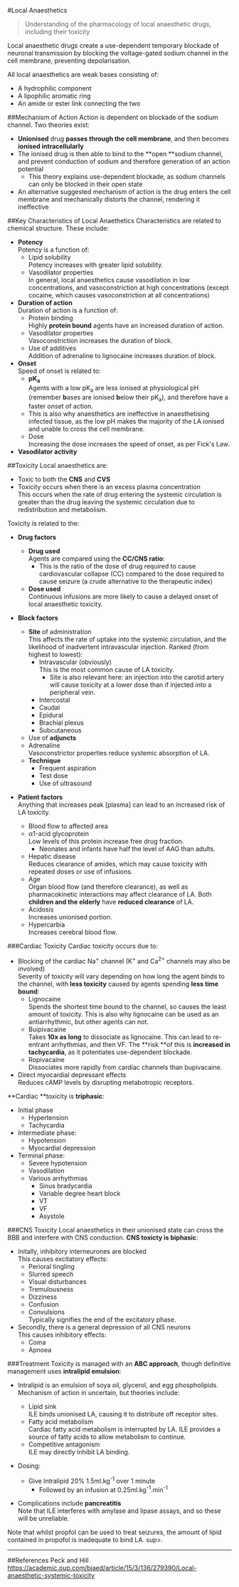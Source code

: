 #Local Anaesthetics
> Understanding of the pharmacology of local anaesthetic drugs, including their toxicity

Local anaesthetic drugs create a use-dependent temporary blockade of neuronal transmission by blocking the voltage-gated sodium channel in the cell membrane, preventing depolarisation. 

All local anaesthetics are weak bases consisting of:
* A hydrophilic component
* A lipophilic aromatic ring
* An amide or ester link connecting the two

##Mechanism of Action
Action is dependent on blockade of the sodium channel. Two theories exist:
* **Unionised** drug **passes through the cell membrane**, and then becomes **ionised intracellularly**
* The ionised drug is then able to bind to the **open **sodium channel, and prevent conduction of sodium and therefore generation of an action potential
  * This theory explains use-dependent blockade, as sodium channels can only be blocked in their open state
* An alternative suggested mechanism of action is the drug enters the cell membrane and mechanically distorts the channel, rendering it ineffective

##Key Characteristics of Local Anaethetics
Characteristics are related to chemical structure. These include:
* **Potency**  
Potency is a function of:
  * Lipid solubility  
  Potency increases with greater lipid solubility.
  * Vasodilator properties  
  In general, local anaesthetics cause vasodilation in low concentrations, and vasoconstriction at high concentrations (except cocaine, which causes vasoconstriction at all concentrations)
* **Duration of action**  
Duration of action is a function of:
  * Protein binding  
  Highly **protein bound** agents have an increased duration of action.
  * Vasodilator properties  
  Vasoconstriction increases the duration of block.
  * Use of additives  
  Addition of adrenaline to lignocaine increases duration of block.
* **Onset**  
Speed of onset is related to:
  *  **pK<sub>a</sub>**  
  Agents with a low pK<sub>a</sub> are less ionised at physiological pH (remember **b**ases are ionised **b**elow their pK<sub>a</sub>), and therefore have a faster onset of action.
    * This is also why anaesthetics are ineffective in anaesthetising infected tissue, as the low pH makes the majority of the LA ionised and unable to cross the cell membrane.
  * Dose  
  Increasing the dose increases the speed of onset, as per Fick's Law.
* **Vasodilator activity**  

##Toxicity
Local anaesthetics are:
* Toxic to both the **CNS** and **CVS**
* Toxicity occurs when there is an excess plasma concentration  
This occurs when the rate of drug entering the systemic circulation is greater than the drug leaving the systemic circulation due to redistribution and metabolism.

Toxicity is related to the:
* **Drug factors**
  * **Drug used**  
Agents are compared using the **CC/CNS ratio**:
    * This is the ratio of the dose of drug required to cause cardiovascular collapse (CC) compared to the dose required to cause seizure (a crude alternative to the therapeutic index)
  * **Dose used**  
Continuous infusions are more likely to cause a delayed onset of local anaesthetic toxicity.


* **Block factors**
  * **Site** of administration  
  This affects the rate of uptake into the systemic circulation, and the likelihood of inadvertent intravascular injection. Ranked (from highest to lowest):
    * Intravascular (obviously)  
    This is the most common cause of LA toxicity.
      * Site is also relevant here: an injection into the carotid artery will cause toxicity at a lower dose than if injected into a peripheral vein.
    * Intercostal
    * Caudal
    * Epidural
    * Brachial plexus
    * Subcutaneous
  * Use of **adjuncts**
  * Adrenaline  
    Vasoconstrictor properties reduce systemic absorption of LA.
  * **Technique**  
    * Frequent aspiration
    * Test dose
    * Use of ultrasound


* **Patient factors**  
Anything that increases peak [plasma] can lead to an increased risk of LA toxicity.
  * Blood flow to affected area
  * α1-acid glycoprotein  
  Low levels of this protein increase free drug fraction.  
    * Neonates and infants have half the level of AAG than adults.
  * Hepatic disease  
  Reduces clearance of amides, which may cause toxicity with repeated doses or use of infusions.
  * Age  
  Organ blood flow (and therefore clearance), as well as pharmacokinetic interactions may affect clearance of LA. Both **children and the elderly** have **reduced clearance** of LA.
  * Acidosis  
  Increases unionised portion.
  * Hypercarbia  
  Increases cerebral blood flow.

###Cardiac Toxicity
Cardiac toxicity occurs due to:
* Blocking of the cardiac Na<sup>+</sup> channel (K<sup>+</sup> and Ca<sup>2+</sup> channels may also be involved)  
Severity of toxicity will vary depending on how long the agent binds to the channel, with **less toxicity** caused by agents spending **less time bound**:
  * Lignocaine  
  Spends the shortest time bound to the channel, so causes the least amount of toxicity. This is also why lignocaine can be used as an antiarrhythmic, but other agents can not.
  * Buipivacaine  
  Takes **10x as long** to dissociate as lignocaine. This can lead to re-entrant arrhythmias, and then VF. The **risk **of this is **increased in tachycardia**, as it potentiates use-dependent blockade.
  * Ropivacaine  
  Dissociates more rapidly from cardiac channels than bupivacaine.
* Direct myocardial depressant effects  
Reduces cAMP levels by disrupting metabotropic receptors.

**Cardiac **toxicity is **triphasic**:
* Initial phase
  * Hypertension
  * Tachycardia
* Intermediate phase:
  * Hypotension
  * Myocardial depression
* Terminal phase:
  * Severe hypotension
  * Vasodilation
  * Various arrhythmias  
    * Sinus bradycardia
    * Variable degree heart block
    * VT
    * VF
    * Asystole

###CNS Toxicity
Local anaesthetics in their unionised state can cross the BBB and interfere with CNS conduction. **CNS toxicty is biphasic**:
* Initally, inhibitory interneurones are blocked  
This causes excitatory effects:
  * Perioral tingling
  * Slurred speech
  * Visual disturbances
  * Tremulousness
  * Dizziness
  * Confusion
  * Convulsions  
  Typically signifies the end of the excitatory phase.
* Secondly, there is a general depression of all CNS neurons  
This causes inhibitory effects:
  * Coma
  * Apnoea
    
###Treatment
Toxicity is managed with an **ABC approach**, though definitive management uses **intralipid emulsion**:
* Intralipid is an emulsion of soya oil, glycerol, and egg phospholipids.  
Mechanism of action in uncertain, but theories include:
  * Lipid sink  
  ILE binds unionised LA, causing it to distribute off receptor sites.
  * Fatty acid metabolism  
  Cardiac fatty acid metabolism is interrupted by LA. ILE provides a source of fatty acids to allow metabolism to continue.
  * Competitive antagonism  
  ILE may directly inhibit LA binding.
  
  
* Dosing:
    * Give Intralipid 20% 1.5ml.kg<sup>-1</sup> over 1 minute
      * Followed by an infusion at 0.25ml.kg<sup>-1</sup>.min<sup>-1</sup>


* Complications include **pancreatitis**  
Note that ILE interferes with amylase and lipase assays, and so these will be unreliable.
    
Note that whilst propfol can be used to treat seizures, the amount of lipid contained in propofol is inadequate to bind LA.
sup>.

---
##References
Peck and Hill
https://academic.oup.com/bjaed/article/15/3/136/279390/Local-anaesthetic-systemic-toxicity

